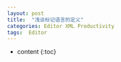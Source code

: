 ```yaml
---
layout: post
title:  "浅谈标记语言的定义"
categories: Editor XML Productivity
tags:  Editor
---
```


* content
{:toc}
